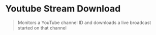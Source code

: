 # Youtube Stream Download

> Monitors a YouTube channel ID and downloads a live broadcast started on that channel
